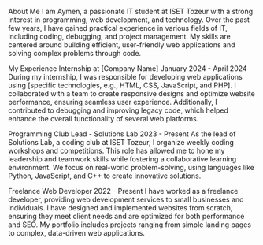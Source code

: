 About Me
I am Aymen, a passionate IT student at ISET Tozeur with a strong interest in programming, web development, and technology. Over the past few years, I have gained practical experience in various fields of IT, including coding, debugging, and project management. My skills are centered around building efficient, user-friendly web applications and solving complex problems through code.

My Experience
Internship at [Company Name]
January 2024 - April 2024
During my internship, I was responsible for developing web applications using [specific technologies, e.g., HTML, CSS, JavaScript, and PHP]. I collaborated with a team to create responsive designs and optimize website performance, ensuring seamless user experience. Additionally, I contributed to debugging and improving legacy code, which helped enhance the overall functionality of several web platforms.

Programming Club Lead - Solutions Lab
2023 - Present
As the lead of Solutions Lab, a coding club at ISET Tozeur, I organize weekly coding workshops and competitions. This role has allowed me to hone my leadership and teamwork skills while fostering a collaborative learning environment. We focus on real-world problem-solving, using languages like Python, JavaScript, and C++ to create innovative solutions.

Freelance Web Developer
2022 - Present
I have worked as a freelance developer, providing web development services to small businesses and individuals. I have designed and implemented websites from scratch, ensuring they meet client needs and are optimized for both performance and SEO. My portfolio includes projects ranging from simple landing pages to complex, data-driven web applications.
